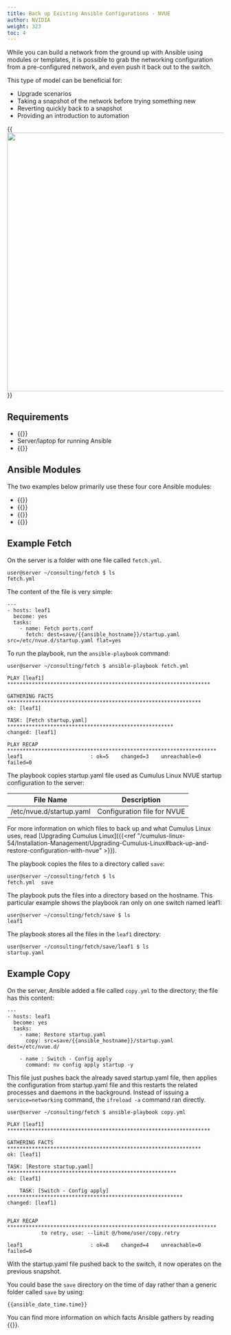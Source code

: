 ```yaml
---
title: Back up Existing Ansible Configurations - NVUE
author: NVIDIA
weight: 323
toc: 4
---
```


While you can build a network from the ground up with Ansible using modules or templates, it is possible to grab the networking configuration from a pre-configured network, and even push it back out to the switch.

This type of model can be beneficial for:

- Upgrade scenarios
- Taking a snapshot of the network before trying something new
- Reverting quickly back to a snapshot
- Providing an introduction to automation

{{<img src="/images/knowledge-base/Ansible-fetch-copy.png" width="600px">}}

## Requirements

- {{<exlink url="https://www.nvidia.com/en-us/networking/ethernet-switching/hardware-compatibility-list/" text="Cumulus Linux switch">}}
- Server/laptop for running Ansible
- {{<exlink url="https://docs.ansible.com/ansible/latest/installation_guide/intro_installation.html" text="Install Ansible on the server/laptop">}}

## Ansible Modules

The two examples below primarily use these four core Ansible modules:

- {{<exlink url="https://docs.ansible.com/ansible/latest/collections/ansible/builtin/fetch_module.html" text="Fetch">}}
- {{<exlink url="https://docs.ansible.com/ansible/latest/collections/ansible/builtin/copy_module.html" text="Copy">}}
- {{<exlink url="https://docs.ansible.com/ansible/latest/collections/ansible/builtin/command_module.html" text="Command">}}
- {{<exlink url="https://docs.ansible.com/ansible/latest/collections/ansible/builtin/service_module.html" text="Service">}}

## Example Fetch

On the server is a folder with one file called `fetch.yml`.

    user@server ~/consulting/fetch $ ls
    fetch.yml

The content of the file is very simple:

    ---
    - hosts: leaf1
      become: yes
      tasks:
        - name: Fetch ports.conf
          fetch: dest=save/{{ansible_hostname}}/startup.yaml src=/etc/nvue.d/startup.yaml flat=yes



To run the playbook, run the `ansible-playbook` command:

    user@server ~/consulting/fetch $ ansible-playbook fetch.yml

    PLAY [leaf1] ******************************************************************

    GATHERING FACTS ***************************************************************
    ok: [leaf1]

    TASK: [Fetch startup.yaml] ******************************************************
    changed: [leaf1]

    PLAY RECAP ********************************************************************
    leaf1                      : ok=5    changed=3    unreachable=0    failed=0

The playbook copies startup.yaml file used as Cumulus Linux NVUE startup configuration to the server:

| File Name               | Description                        |
| ----------------------- | ---------------------------------- |
| /etc/nvue.d/startup.yaml | Configuration file for NVUE       |


For more information on which files to back up and what Cumulus Linux uses, read [Upgrading Cumulus Linux]({{<ref "/cumulus-linux-54/Installation-Management/Upgrading-Cumulus-Linux#back-up-and-restore-configuration-with-nvue" >}}).

The playbook copies the files to a directory called `save`:

    user@server ~/consulting/fetch $ ls
    fetch.yml  save

The playbook puts the files into a directory based on the hostname. This particular example shows the playbook ran only on one switch named leaf1:

    user@server ~/consulting/fetch/save $ ls
    leaf1

The playbook stores all the files in the `leaf1` directory:

    user@server ~/consulting/fetch/save/leaf1 $ ls
    startup.yaml

## Example Copy

On the server, Ansible added a file called `copy.yml` to the directory; the file has this content:

    ---
    - hosts: leaf1
      become: yes
      tasks:
        - name: Restore startup.yaml
          copy: src=save/{{ansible_hostname}}/startup.yaml dest=/etc/nvue.d/
       
        - name : Switch - Config apply
          command: nv config apply startup -y

This file just pushes back the already saved startup.yaml file, then applies the configuration from startup.yaml file and this restarts the related processes and daemons in the background.  Instead of issuing a `service=networking` command, the `ifreload -a` command ran directly.

    user@server ~/consulting/fetch $ ansible-playbook copy.yml

    PLAY [leaf1] ******************************************************************

    GATHERING FACTS ***************************************************************
    ok: [leaf1]

    TASK: [Restore startup.yaml] *******************************************************
    ok: [leaf1]

        TASK: [Switch - Config apply] *********************************************************
    changed: [leaf1]


    PLAY RECAP ********************************************************************
               to retry, use: --limit @/home/user/copy.retry

    leaf1                      : ok=8    changed=4    unreachable=0    failed=0

With the startup.yaml file pushed back to the switch, it now operates on the previous snapshot.

You could base the `save` directory on the time of day rather than a generic folder called `save` by using:

    {{ansible_date_time.time}}

You can find more information on which facts Ansible gathers by reading {{<link url="Gathering-Ansible-Facts-on-Cumulus-Linux" text="this article">}}.
